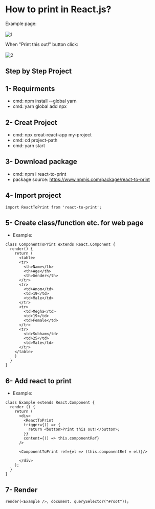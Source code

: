 # How to print in React.js?

Example page:<br><br>
![1](https://user-images.githubusercontent.com/75911392/199562793-74bfa597-2413-4984-8ba9-be9f7714bbc9.png)

When "Print this out!" button click:<br><br>
![2](https://user-images.githubusercontent.com/75911392/199563036-16844d77-549e-4682-be08-336076277a28.png)


## Step by Step Project
## 1- Requirments
* cmd: npm install --global yarn<br>
* cmd: yarn global add npx
## 2- Creat Project
* cmd: npx creat-react-app my-project
* cmd: cd project-path
* cmd: yarn start
## 3- Download package
* cmd: npm i react-to-print
* package source: https://www.npmjs.com/package/react-to-print
## 4- Import project
```
import ReactToPrint from 'react-to-print';
```
## 5- Create class/function etc. for web page
* Example:
```
class ComponentToPrint extends React.Component {
  render() {
    return (
      <table>
      <tr>
        <th>Name</th>
        <th>Age</th>
        <th>Gender</th>
      </tr>
      <tr>
        <td>Anom</td>
        <td>19</td>
        <td>Male</td>
      </tr>
      <tr>
        <td>Megha</td>
        <td>19</td>
        <td>Female</td>
      </tr>
      <tr>
        <td>Subham</td>
        <td>25</td>
        <td>Male</td>
      </tr>
    </table>
    )
  }
}
```
## 6- Add react to print
* Example:
```
class Example extends React.Component {
  render () {
    return (
      <div>
        <ReactToPrint
        trigger={() => {
          return <button>Print this out!</button>;
        }}
        content={() => this.componentRef}
      />

      <ComponentToPrint ref={el => (this.componentRef = el)}/>

      </div>
    );
  }
}
```
## 7- Render
```
render(<Example />, document. querySelector("#root"));
```
